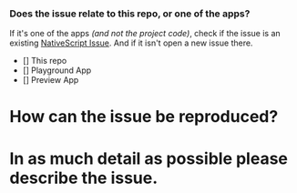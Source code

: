### Does the issue relate to this repo, or one of the apps?
If it's one of the apps _(and not the project code)_, check if the issue is an existing [NativeScript Issue](https://github.com/NativeScript/NativeScript/issues). And if it isn't open a new issue there.
- [] This repo
- [] Playground App
- [] Preview App

# How can the issue be reproduced?

# In as much detail as possible please describe the issue.
